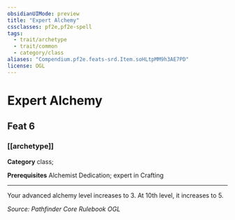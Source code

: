 ```yaml
---
obsidianUIMode: preview
title: "Expert Alchemy"
cssclasses: pf2e,pf2e-spell
tags:
  - trait/archetype
  - trait/common
  - category/class
aliases: "Compendium.pf2e.feats-srd.Item.soHLtpMM9h3AE7PD"
license: OGL
---
```

# Expert Alchemy
## Feat 6
### [[archetype]]

**Category** class; 



**Prerequisites** Alchemist Dedication; expert in Crafting
* * *
Your advanced alchemy level increases to 3. At 10th level, it increases to 5.

*Source: Pathfinder Core Rulebook*
*OGL*